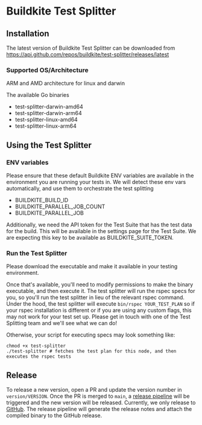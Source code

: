 # Buildkite Test Splitter
## Installation
The latest version of Buildkite Test Splitter can be downloaded from https://api.github.com/repos/buildkite/test-splitter/releases/latest

### Supported OS/Architecture
ARM and AMD architecture for linux and darwin 

The available Go binaries
- test-splitter-darwin-amd64
- test-splitter-darwin-arm64
- test-splitter-linux-amd64
- test-splitter-linux-arm64

## Using the Test Splitter

### ENV variables
Please ensure that these default Buildkite ENV variables are available in the environment you are running your tests in. We will detect these env vars automatically, and use them to orchestrate the test splitting
- BUILDKITE_BUILD_ID
- BUILDKITE_PARALLEL_JOB_COUNT
- BUILDKITE_PARALLEL_JOB

Additionally, we need the API token for the Test Suite that has the test data for the build. This will be available in the settings page for the Test Suite. We are expecting this key to be available as BUILDKITE_SUITE_TOKEN.
### Run the Test Splitter
Please download the executable and make it available in your testing environment. 

Once that's available, you'll need to modify permissions to make the binary executable, and then execute it. The test splitter will run the rspec specs for you, so you'll run the test splitter in lieu of the relevant rspec command. Under the hood, the test splitter will execute `bin/rspec YOUR_TEST_PLAN` so if your rspec installation is different or if you are using any custom flags, this may not work for your test set up. Please get in touch with one of the Test Splitting team and we'll see what we can do! 

Otherwise, your script for executing specs may look something like:
```  
chmod +x test-splitter
./test-splitter # fetches the test plan for this node, and then executes the rspec tests
```

## Release
To release a new version, open a PR and update the version number in `version/VERSION`. 
Once the PR is merged to `main`, a [release pipeline](https://buildkite.com/buildkite/test-splitter-client-release) will be triggered and the new version will be released.
Currently, we only release to [GitHub](https://github.com/buildkite/test-splitter/releases). The release pipeline will generate the release notes and attach the compiled binary to the GitHub release.

